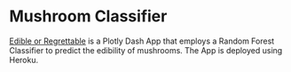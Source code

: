 # Mushroom Classifier

[Edible or Regrettable](https://edible-or-regrettable.herokuapp.com/) is a Plotly Dash App that employs a Random Forest Classifier to predict the edibility of mushrooms. The App is deployed using Heroku. 
